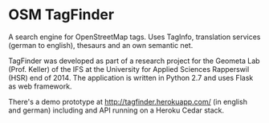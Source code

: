 # OSM TagFinder

A search engine for OpenStreetMap tags. Uses TagInfo, translation services  (german to english), thesaurs and an own semantic net.

TagFinder was developed as part of a research project for the Geometa Lab (Prof. Keller) of the IFS 
at the University for Applied Sciences Rapperswil (HSR) end of 2014. 
The application is written in Python 2.7 and uses Flask as web framework. 

There's a demo prototype at http://tagfinder.herokuapp.com/ (in english and german) including and API running on a Heroku Cedar stack.
